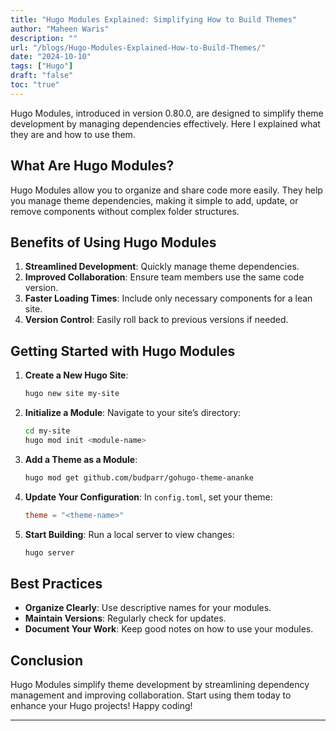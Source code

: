 ```yaml
---
title: "Hugo Modules Explained: Simplifying How to Build Themes"
author: "Maheen Waris"
description: ""
url: "/blogs/Hugo-Modules-Explained-How-to-Build-Themes/"
date: "2024-10-10"
tags: ["Hugo"]
draft: "false"
toc: "true"
---
```


Hugo Modules, introduced in version 0.80.0, are designed to simplify theme development by managing dependencies effectively. Here I explained what they are and how to use them.

## What Are Hugo Modules?

Hugo Modules allow you to organize and share code more easily. They help you manage theme dependencies, making it simple to add, update, or remove components without complex folder structures.

## Benefits of Using Hugo Modules

1. **Streamlined Development**: Quickly manage theme dependencies.
2. **Improved Collaboration**: Ensure team members use the same code version.
3. **Faster Loading Times**: Include only necessary components for a lean site.
4. **Version Control**: Easily roll back to previous versions if needed.

## Getting Started with Hugo Modules

1. **Create a New Hugo Site**:
   ```bash
   hugo new site my-site
   ```
2. **Initialize a Module**:
   Navigate to your site’s directory:
   ```bash
   cd my-site
   hugo mod init <module-name>
   ```
3. **Add a Theme as a Module**:
   ```bash
   hugo mod get github.com/budparr/gohugo-theme-ananke
   ```
4. **Update Your Configuration**:
   In `config.toml`, set your theme:
   ```toml
   theme = "<theme-name>"
   ```
5. **Start Building**:
   Run a local server to view changes:
   ```bash
   hugo server
   ```

## Best Practices

- **Organize Clearly**: Use descriptive names for your modules.
- **Maintain Versions**: Regularly check for updates.
- **Document Your Work**: Keep good notes on how to use your modules.

## Conclusion

Hugo Modules simplify theme development by streamlining dependency management and improving collaboration. Start using them today to enhance your Hugo projects! Happy coding!



<script src="https://utteranc.es/client.js"
        repo="maheenwaris/Website"
        issue-term="pathname"
        theme="github-dark"
        crossorigin="anonymous"
        async>
</script>
---